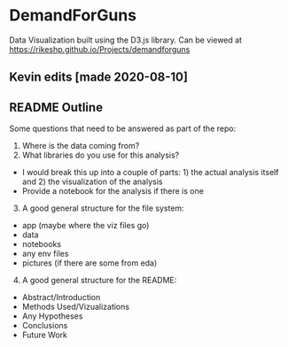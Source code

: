 # DemandForGuns
Data Visualization built using the D3.js library. Can be viewed at https://rikeshp.github.io/Projects/demandforguns

## Kevin edits [made 2020-08-10]
## README Outline
Some questions that need to be answered as part of the repo:
1. Where is the data coming from?
2. What libraries do you use for this analysis? 
 - I would break this up into a couple of parts: 1) the actual analysis itself and 2) the visualization of the analysis
 - Provide a notebook for the analysis if there is one
3. A good general structure for the file system:
 - app (maybe where the viz files go)
 - data
 - notebooks 
 - any env files
 - pictures (if there are some from eda)
4. A good general structure for the README:
 - Abstract/Introduction
 - Methods Used/Vizualizations
 - Any Hypotheses
 - Conclusions
 - Future Work